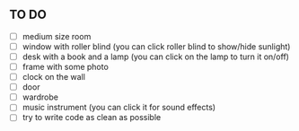 ## TO DO

- [ ] medium size room
- [ ] window with roller blind (you can click roller blind to show/hide sunlight)
- [ ] desk with a book and a lamp (you can click on the lamp to turn it on/off)
- [ ] frame with some photo
- [ ] clock on the wall
- [ ] door
- [ ] wardrobe
- [ ] music instrument (you can click it for sound effects)
- [ ] try to write code as clean as possible
